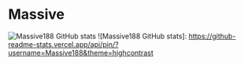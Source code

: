 # Massive

![Massive188 GitHub stats](https://github-readme-stats.vercel.app/api?username=Massive188&theme=dark&show_icons=true)
![Massive188 GitHub stats]: https://github-readme-stats.vercel.app/api/pin/?username=Massive188&theme=highcontrast



